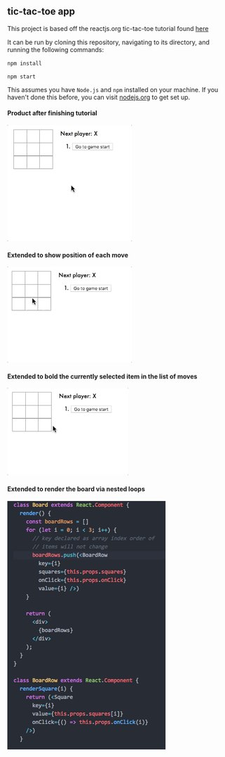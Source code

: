 ## tic-tac-toe app

This project is based off the reactjs.org tic-tac-toe tutorial found [here](https://reactjs.org/tutorial/tutorial.html)

It can be run by cloning this repository, navigating to its directory, and running the following commands:

```
npm install
```

```
npm start
```

This assumes you have `Node.js` and `npm` installed on your machine. If you haven't done this before, you can visit [nodejs.org](https://nodejs.org/en/download) to get set up.

#### Product after finishing tutorial
![basic tic-tac-toe app](assets/original.gif)

#### Extended to show position of each move
![position of each move shown](assets/move_displayed.gif)

#### Extended to bold the currently selected item in the list of moves
![currently selected move is bolded](assets/bold_button.gif)

#### Extended to render the board via nested loops
![Board component is split into Board and BoardRow](assets/nestedLoops.png)

